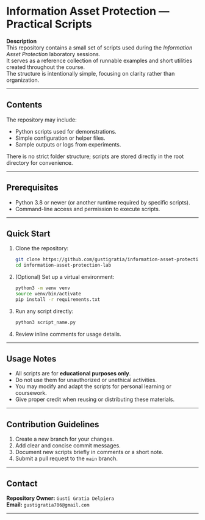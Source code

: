 # Information Asset Protection — Practical Scripts

**Description**  
This repository contains a small set of scripts used during the *Information Asset Protection* laboratory sessions.  
It serves as a reference collection of runnable examples and short utilities created throughout the course.  
The structure is intentionally simple, focusing on clarity rather than organization.

---

## Contents
The repository may include:
- Python scripts used for demonstrations.  
- Simple configuration or helper files.  
- Sample outputs or logs from experiments.  

There is no strict folder structure; scripts are stored directly in the root directory for convenience.

---

## Prerequisites
- Python 3.8 or newer (or another runtime required by specific scripts).  
- Command-line access and permission to execute scripts.
  
---

## Quick Start
1. Clone the repository:
   ```bash
   git clone https://github.com/gustigratia/information-asset-protection-lab.git
   cd information-asset-protection-lab
   ```
2. (Optional) Set up a virtual environment:
   ```bash
   python3 -m venv venv
   source venv/bin/activate
   pip install -r requirements.txt
   ```
3. Run any script directly:
   ```bash
   python3 script_name.py
   ```
4. Review inline comments for usage details.

---

## Usage Notes
- All scripts are for **educational purposes only**.  
- Do not use them for unauthorized or unethical activities.  
- You may modify and adapt the scripts for personal learning or coursework.  
- Give proper credit when reusing or distributing these materials.

---

## Contribution Guidelines
1. Create a new branch for your changes.  
2. Add clear and concise commit messages.  
3. Document new scripts briefly in comments or a short note.  
4. Submit a pull request to the `main` branch.

---

## Contact
**Repository Owner:** `Gusti Gratia Delpiera`  
**Email:** `gustigratia706@gmail.com`

---

